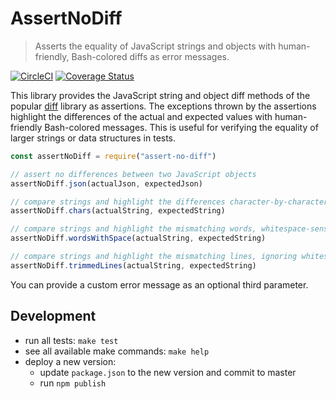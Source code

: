 # AssertNoDiff

> Asserts the equality of JavaScript strings and objects with human-friendly,
> Bash-colored diffs as error messages.

[![CircleCI](https://circleci.com/gh/kevgo/assert-no-diff.svg?style=shield)](https://circleci.com/gh/kevgo/assert-no-diff)
[![Coverage Status](https://coveralls.io/repos/github/kevgo/assert-no-diff/badge.svg?branch=master)](https://coveralls.io/github/kevgo/assert-no-diff?branch=master)

This library provides the JavaScript string and object diff methods of the
popular [diff](https://github.com/kpdecker/jsdiff) library as assertions. The
exceptions thrown by the assertions highlight the differences of the actual and
expected values with human-friendly Bash-colored messages. This is useful for
verifying the equality of larger strings or data structures in tests.

```javascript
const assertNoDiff = require("assert-no-diff")

// assert no differences between two JavaScript objects
assertNoDiff.json(actualJson, expectedJson)

// compare strings and highlight the differences character-by-character
assertNoDiff.chars(actualString, expectedString)

// compare strings and highlight the mismatching words, whitespace-sensitive
assertNoDiff.wordsWithSpace(actualString, expectedString)

// compare strings and highlight the mismatching lines, ignoring whitespace around them
assertNoDiff.trimmedLines(actualString, expectedString)
```

You can provide a custom error message as an optional third parameter.

## Development

- run all tests: `make test`
- see all available make commands: `make help`
- deploy a new version:
  - update `package.json` to the new version and commit to master
  - run `npm publish`
